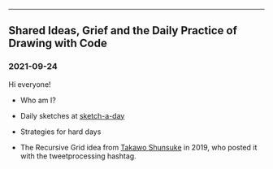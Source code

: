 
---

## Shared Ideas, Grief and the Daily Practice of Drawing with Code

### 2021-09-24


Hi everyone!

- Who am I?

- Daily sketches at [sketch-a-day](https://abav.lugaralgum.com/sketch-a-day/)

- Strategies for hard days

- The Recursive Grid idea from [Takawo Shunsuke](https://twitter.com/takawo) in 2019, who posted it with the tweetprocessing hashtag.
